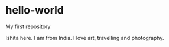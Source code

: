 # hello-world
My first repository

Ishita here. I am from India. I love art, travelling and photography.
